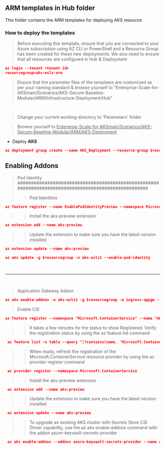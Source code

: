 ## ARM templates in Hub folder

This folder contains the ARM templates for deploying AKS resource

### How to deploy the templates
>Before executing this template, ensure that you are connected to your Azure subscription using AZ CLI or PowerShell and a Resource Group has been created for these new deployments. 
> We also need to ensure that all resources are configured in Hub & Deployment
```json
az login --tenant <tenant id>
resourcegroup=aks-eslz-arm
```


>Ensure that the parameter files of the templates are customized as per your naming standard & browse yourself to "Enterprise-Scale-for-AKSmain/Scenarios/AKS-Secure-Baseline-Modular/ARM/Infrastructure-Deployment/Hub"

<br/>

>Change your current working directory to 'Parameters' folder 

> Browse yourself to <ins>Enterprise-Scale-for-AKSmain/Scenarios/AKS-Secure-Baseline-Modular/ARM/AKS-Deployment</ins>
* Deploy **AKS**
```json
az deployment group create --name AKS_Deployment --resource-group $resourcegroup --template-file aks-eslz-aks.template.json --parameters @aks-eslz-aks.parameters.json
```
## Enabling Addons
 > Pod Identity
####################################################################################################

>> Pod Identities
```json
az feature register --name EnablePodIdentityPreview --namespace Microsoft.ContainerService
```
>> Install the aks-preview extension
```json
az extension add --name aks-preview
```

>> Update the extension to make sure you have the latest version installed
```json
az extension update --name aks-preview
```

```json
az aks update -g $resourcegroup -n aks-eslz1 --enable-pod-identity
```

<br/>


---

<br/>

> Application Gateway Addon
```json
az aks enable-addons -n aks-eslz1 -g $resourcegroup -a ingress-appgw --appgw-id $(az network application-gateway show -n app_gateway -g $resourcegroup -o tsv --query "id")
```

> Enable CSI

```json
az feature register --namespace "Microsoft.ContainerService" --name "AKS-AzureKeyVaultSecretsProvider"
```
>> It takes a few minutes for the status to show Registered. Verify the registration status by using the az feature list command
```json
 az feature list -o table --query "[?contains(name, 'Microsoft.ContainerService/AKS-AzureKeyVaultSecretsProvider')].{Name:name,State:properties.state}"
 ```
>> When ready, refresh the registration of the Microsoft.ContainerService resource provider by using the az provider register command
```json
 az provider register --namespace Microsoft.ContainerService
```

>> Install the aks-preview extension
```json
 az extension add --name aks-preview
```
>> Update the extension to make sure you have the latest version installed
```json
 az extension update --name aks-preview
```

>> To upgrade an existing AKS cluster with Secrets Store CSI Driver capability, use the az aks enable-addons command with the addon azure-keyvault-secrets-provider
```json
 az aks enable-addons --addons azure-keyvault-secrets-provider --name aks-eslz1 --resource-group $resourcegroup
```